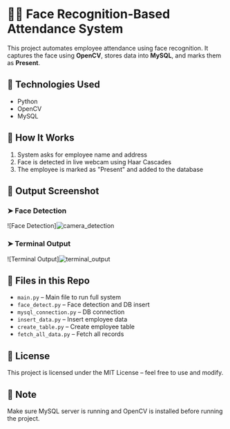 # 👨‍💻 Face Recognition-Based Attendance System

This project automates employee attendance using face recognition.
It captures the face using **OpenCV**, stores data into **MySQL**, and marks them as **Present**.

## 🔧 Technologies Used
- Python
- OpenCV
- MySQL

## 🚀 How It Works
1. System asks for employee name and address
2. Face is detected in live webcam using Haar Cascades
3. The employee is marked as "Present" and added to the database

## 📸 Output Screenshot

### ➤ Face Detection
![Face Detection]![camera_detection](https://github.com/user-attachments/assets/3f606530-9381-46f3-b1b1-070de35927ed)


### ➤ Terminal Output
![Terminal Output]![terminal_output](https://github.com/user-attachments/assets/396c6333-ab2b-4962-b228-19b2b407ee7a)


## 📂 Files in this Repo
- `main.py` – Main file to run full system
- `face_detect.py` – Face detection and DB insert
- `mysql_connection.py` – DB connection
- `insert_data.py` – Insert employee data
- `create_table.py` – Create employee table
- `fetch_all_data.py` – Fetch all records

## 📄 License
This project is licensed under the MIT License – feel free to use and modify.


## 📌 Note
Make sure MySQL server is running and OpenCV is installed before running the project.

